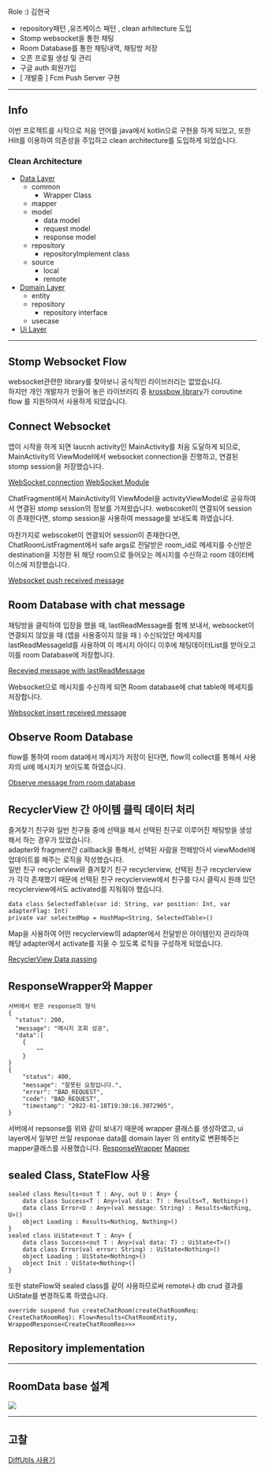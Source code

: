


Role :) 김현국
- repository패턴 ,유즈케이스 패턴 , clean arhitecture 도입 
- Stomp websocket을 통한 채팅
- Room Database를 통한 채팅내역, 채팅방 저장
- 오픈 프로필 생성 및 관리
- 구글 auth 회원가입  
- [ 개발중 ] Fcm Push Server 구현
---

## Info     
이번 프로젝트를 시작으로 처음 언어를 java에서 kotlin으로 구현을 하게 되었고,
또한 Hilt를 이용하여 의존성을 주입하고 clean architecture를 도입하게 되었습니다.

### Clean Architecture

+ [Data Layer]()
  - common
    * Wrapper Class
  - mapper
  - model
    * data model
    * request model
    * response model 
  - repository
    * repositoryImplement class
  - source
    * local
    * remote
+ [Domain Layer]()
  - entity
  - repository
    * repository interface
  - usecase
+ [Ui Layer]()

___   
## Stomp Websocket Flow
websocket관련한 library를 찾아보니 공식적인 라이브러리는 없었습니다.   
하지만 개인 개발자가 만들어 놓은 라이브러리 중 [krossbow library](https://joffrey-bion.github.io/krossbow/)가 coroutine flow
를 지원하여서 사용하게 되었습니다.   

## Connect Websocket
앱이 시작을 하게 되면 laucnh activity인 MainActivity를 처음 도달하게 되므로, 
MainActivity의 ViewModel에서 websocket connection을 진행하고, 연결된 stomp session을 저장했습니다. 

[WebSocket connection]()
[WebSocket Module]()

ChatFragment에서 MainActivity의 ViewModel을 activityViewModel로 공유하여서 연결된 stomp session의 정보를 가져왔습니다. webscoket이 연결되어 session이 존재한다면, stomp session을 사용하여 message를 보내도록 하였습니다.   

마찬가지로 webscoket이 연결되어 session이 존재한다면, ChatRoomListFragment에서 safe args로 전달받은 room_id로 메세지를 수신받은 destination을 지정한 뒤 해당 room으로 들어오는 메시지를 수신하고 room 데이터베이스에 저장했습니다.   

[Websocket push received message]()

## Room Database with chat message

채팅방을 클릭하여 입장을 했을 때, lastReadMessage를 함께 보내서, websocket이 연결되지 않았을 때 (앱을 사용중이지 않을 때 ) 수신되었던 메세지를 lastReadMessageId를 사용하여 이 메시지 아이디 이후에 채팅데이터List를 받아오고 이를 room Database에 저장합니다. 

[Recevied message with lastReadMessage]()

Websocket으로 메시지를 수신하게 되면 Room database에 chat table에 메세지를 저장합니다. 

[Websocket insert received message]()

## Observe Room Database
flow를 통하여 room data에서 메시지가 저장이 된다면, flow의 collect를 통해서 사용자의 ui에 메시지가 보이도록 하였습니다.

[Observe message from room database]()


## RecyclerView 간 아이템 클릭 데이터 처리
즐겨찾기 친구와 일반 친구들 중에 선택을 해서 선택된 친구로 이루어진 채팅방을 생성해서 하는 경우가 있었습니다.   
adapter와 fragment간 callback을 통해서, 선택된 사람을 전해받아서 viewModel에 업데이트를 해주는 로직을 작성했습니다.   
일반 친구 recyclerview와 즐겨찾기 친구 recyclerview, 선택된 친구 recyclerview가 각각 존재했기 때문에 선택된 친구 recyclerview에서 친구를 다시 클릭시 원래 있던 recyclerview에서도 activated를 지워줘야 했습니다.    
~~~
data class SelectedTable(var id: String, var position: Int, var adapterFlag: Int)
private var selectedMap = HashMap<String, SelectedTable>()
~~~
Map을 사용하여 어떤 recyclerview의 adapter에서 전달받은 아이템인지 관리하여 
해당 adapter에서 activate를 지울 수 있도록 로직을 구성하게 되었습니다. 

[RecyclerView Data passing]()

## ResponseWrapper와 Mapper

~~~
서버에서 받은 response의 형식
{
  "status": 200,
  "message": "메시지 조회 성공",
  "data":[
    {
        ~~
    }
}
{
    "status": 400,
    "message": "잘못된 요청입니다.",
    "error": "BAD_REQUEST",
    "code": "BAD_REQUEST",
    "timestamp": "2022-01-18T19:30:16.3072905",
}

~~~
서버에서 repsonse를 위와 같이 보내기 때문에 wrapper 클래스를 생성하였고, ui layer에서 일부만 쓰일 response data를 domain layer 의 entity로 변환해주는 mapper클래스를 사용했습니다. 
[ResponseWrapper]()
[Mapper]()

##  sealed Class, StateFlow 사용
~~~
sealed class Results<out T : Any, out U : Any> {
    data class Success<T : Any>(val data: T) : Results<T, Nothing>()
    data class Error<U : Any>(val message: String) : Results<Nothing, U>()
    object Loading : Results<Nothing, Nothing>()
}
sealed class UiState<out T : Any> {
    data class Success<out T : Any>(val data: T) : UiState<T>()
    data class Error(val error: String) : UiState<Nothing>()
    object Loading : UiState<Nothing>()
    object Init : UiState<Nothing>()
}
~~~
또한 stateFlow와 sealed class를 같이 사용하므로써 remote나 db crud 결과를 UiState를 변경하도록 하였습니다. 

~~~
override suspend fun createChatRoom(createChatRoomReq: CreateChatRoomReq): Flow<Results<ChatRoomEntity, WrappedResponse<CreateChatRoomRes>>>
~~~




## Repository implementation

---
## RoomData base 설계
<div align="center" style="display:flex;">
	<img src="https://postfiles.pstatic.net/MjAyMjAyMTNfMTE3/MDAxNjQ0NzUxNDUzNTYz.TjHAVhnwpY_W6e2BZNHzYww9zbo1r5VOOtZx7Kp3ODAg.x1ZVIfeEziBJ2xvk-toEyhvjMzN28thczyYrWlq_k9gg.PNG.boris0815/Screen_Shot_2022-02-13_at_20.22.02_PM.png?type=w966">
</div>

---
## 고찰
[DiffUtils 사용기](https://nonstop-angle-860.notion.site/DiffUtils-01b391ea8f304b8d994c36d7dbeae1e6)


